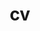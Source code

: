 ---
layout: cv
permalink: /cv/
title: cv
nav: true
nav_order: 4
cv_pdf: CV_2pg.pdf
description: 
toc:
  sidebar: left
---